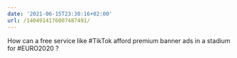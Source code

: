 ```yaml
---
date: '2021-06-15T23:30:16+02:00'
url: /1404914176007487491/
---
```

How can a free service like #TikTok afford premium banner ads in a stadium for #EURO2020 ?
